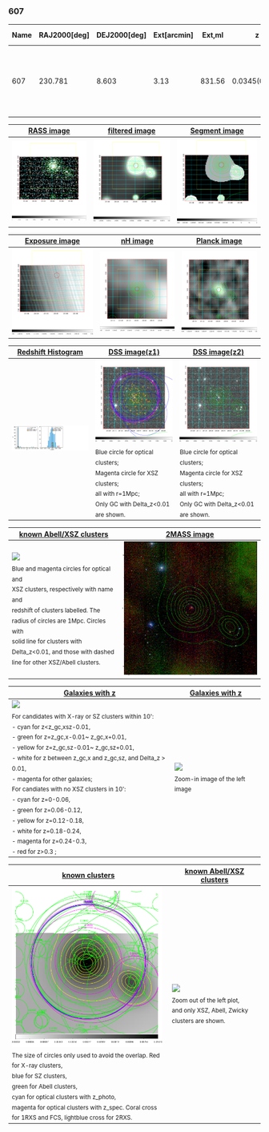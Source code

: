 <div STYLE="page-break-after: always;"></div>

### 607

|Name|RAJ2000[deg]|DEJ2000[deg] |Ext[arcmin]| Ext,ml | z | z_src| C|GC(XSZ,Delta_z<0.01)| GC(OPT,Delta_z<0.01)|GC| R_sig[arcmin] | R500[arcmin] | R500[Mpc]| CRsig[c/s] | CR500[c/s] |L500[1E44 erg/s]|F500[1E-12 erg/s/cm^2]| M500[1E14 Msun]|Tx[keV]|Cnt_sig|Beta|Rc[arcmin]|Comment|Alias|
|---|---|---|---|---|---|------|---|--------|---------|----------|---|---|---|---|---|---|---|---|---|---|---|---|---|---|
|607| 230.781| 8.603| 3.13| 831.56| 0.0345(0.005)| z1, z_xsz| B| L03, MCXC, PSZ2, Tar, XB| A, N| A, C, F20, L03, MCXC, N, PSZ2, Tar, W, XB| 12.700| 22.651| 0.934| 1.673(0.080)| 1.922(0.091)| 0.994(0.026)| 36.110(0.949)| 2.39(0.03)| 3.71(0.03)| 689.2| 0.958(-0.051+0.030)| 5.691(-0.347+0.228)| -| k387|

|[RASS image](../image/607/607_img.pdf)|[filtered image](../image/607/607_fil.pdf)|[Segment image](../image/607/607_seg.pdf)|
|-------------------|--------------------|-------------------|
| <img src="../image/607/607_img.png" width="300">  | <img src="../image/607/607_fil.png" width="300">   | <img src="../image/607/607_seg.png" width="300">  |

|[Exposure image](../image/607/607_mex.pdf)| [nH image](../image/607/607_nh.pdf)| [Planck image](../image/607/607_p.pdf)|
|-------------------|--------------------|-------------------|
|<img src="../image/607/607_mex.png" width="300">   | <img src="../image/607/607_nh.png" width="300">    | <img src="../image/607/607_p.png" width="300"> |

|[Redshift Histogram](../image/607/607_zg.pdf) | [DSS image(z1)](../image/607/607_dss_z1.pdf)      |  [DSS image(z2)](../image/607/607_dss_z2.pdf)    |
|-------------------|--------------------|-------------------|
|<img src="../image/607/607_zg.png" width="300"> |<img src="../image/607/607_dss_z1.png" width="300"> <sub><br>Blue circle for optical clusters; <br>Magenta circle for XSZ clusters; <br>all with r=1Mpc; <br>Only GC with Delta_z<0.01 are shown. </sub>| <img src="../image/607/607_dss_z2.png" width="300"><sub><br>Blue circle for optical clusters; <br>Magenta circle for XSZ clusters; <br>all with r=1Mpc; <br>Only GC with Delta_z<0.01 are shown. </sub> |

|[known Abell/XSZ clusters](../image/607/607_m.pdf) | [2MASS image](../image/607/607_2mass.pdf)      |
|-------------------|-------------------|
|<img src=../image/607/607_m.png width="300"> <br><sub>Blue and magenta circles for optical and <br>XSZ clusters, respectively with name and <br>redshift of clusters labelled. The <br>radius of circles are 1Mpc. Circles with <br>solid line for clusters with <br>Delta_z<0.01, and those with dashed <br>line for other XSZ/Abell clusters.        </sub>|<img src="../image/607/607_2mass.png" width="300">  |

|[Galaxies with z](../image/607/607_opt_ned.pdf) |[Galaxies with z](../image/607/607_opt_ned_zoom.pdf) |
|-------------------|-------------------|
| <img src=../image/607/607_opt_ned.png width="300"> <br><sub> For candidates with X-ray or SZ clusters within 10': <br> - cyan for z<z_gc,xsz-0.01, <br> - green for z=z_gc,x-0.01~ z_gc,x+0.01, <br> - yellow for z=z_gc,sz-0.01~ z_gc,sz+0.01, <br> - white for z between z_gc,x and z_gc,sz, and Delta_z > 0.01, <br> - magenta for other galaxies; <br>For candiates with no XSZ clusters in 10': <br> - cyan for z=0-0.06, <br> - green for z=0.06-0.12, <br> - yellow for z=0.12-0.18, <br> - white for z=0.18-0.24, <br> - magenta for z=0.24-0.3, <br> - red for z>0.3 ;  </sub>|<img src=../image/607/607_opt_ned_zoom.png width="300">  <br><sub> Zoom-in image of the left image</sub>|

|[known clusters](../image/607/607_gc.pdf) |[known Abell/XSZ clusters](../image/607/607_gc_large.pdf) |
|-------------------|-------------------|
| <img src=../image/607/607_gc.png width="300"> <br><sub> The size of circles only used to avoid the overlap. Red for X-ray clusters, <br> blue for SZ clusters, <br> green for Abell clusters, <br> cyan for optical clusters with z_photo, <br> magenta for optical clusters with z_spec. Coral cross for 1RXS and FCS, lightblue cross for 2RXS. </sub>|<img src=../image/607/607_gc_large.png width="300"> <br><sub> Zoom out of the left plot, <br> and only XSZ, Abell, Zwicky clusters are shown. </sub> |



